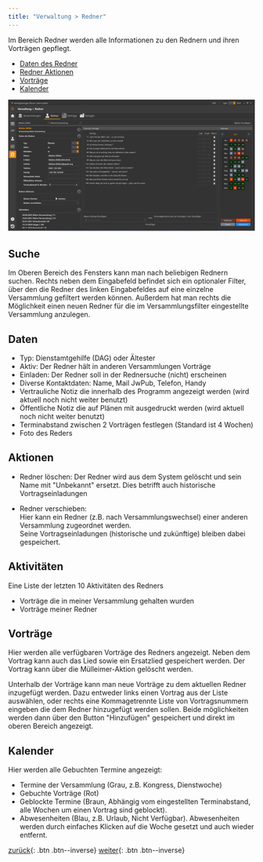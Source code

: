 ```yaml
---
title: "Verwaltung > Redner"
---
```


Im Bereich Redner werden alle Informationen zu den Rednern und ihren Vorträgen gepflegt. 

* [Daten des Redner](#daten)
* [Redner Aktionen](#aktionen)
* [Vorträge](#vorträge)
* [Kalender](#kalender)

![Redner](images/VerwaltungRedner.png)

## Suche

Im Oberen Bereich des Fensters kann man nach beliebigen Rednern suchen. 
Rechts neben dem Eingabefeld befindet sich ein optionaler Filter, 
über den die Redner des linken Eingabefeldes auf eine einzelne Versammlung gefiltert werden können.
Außerdem hat man rechts die Möglichkeit einen neuen Redner für die im Versammlungsfilter eingestellte Versammlung anzulegen.

## Daten

* Typ: Dienstamtgehilfe (DAG) oder Ältester
* Aktiv: Der Redner hält in anderen Versammlungen Vorträge
* Einladen: Der Redner soll in der Rednersuche (nicht) erscheinen
* Diverse Kontaktdaten: Name, Mail JwPub, Telefon, Handy 
* Vertrauliche Notiz die innerhalb des Programm angezeigt werden (wird aktuell noch nicht weiter benutzt)
* Öffentliche Notiz die auf Plänen mit ausgedruckt werden (wird aktuell noch nicht weiter benutzt)
* Terminabstand zwischen 2 Vorträgen festlegen (Standard ist 4 Wochen)
* Foto des Reders

## Aktionen

* Redner löschen:
  Der Redner wird aus dem System gelöscht und sein Name mit "Unbekannt" ersetzt. Dies betrifft auch historische Vortragseinladungen

* Redner verschieben:  
  Hier kann ein Redner (z.B. nach Versammlungswechsel) einer anderen Versammlung zugeordnet werden.  
  Seine Vortragseinladungen (historische und zukünftige) bleiben dabei gespeichert.

## Aktivitäten

Eine Liste der letzten 10 Aktivitäten des Redners

* Vorträge die in meiner Versammlung gehalten wurden
* Vorträge meiner Redner

## Vorträge

Hier werden alle verfügbaren Vorträge des Redners angezeigt. Neben dem Vortrag kann auch das Lied sowie ein Ersatzlied gespeichert werden.
Der Vortrag kann über die Mülleimer-Aktion gelöscht werden.

Unterhalb der Vorträge kann man neue Vorträge zu dem aktuellen Redner inzugefügt werden. 
Dazu entweder links einen Vortrag aus der Liste auswählen,
oder rechts eine Kommagetrennte Liste von Vortragsnummern eingeben die dem Redner hinzugefügt werden sollen.
Beide möglichkeiten werden dann über den Button "Hinzufügen" gespeichert und direkt im oberen Bereich angezeigt.

## Kalender

Hier werden alle Gebuchten Termine angezeigt:
* Termine der Versammlung (Grau, z.B. Kongress, Dienstwoche)
* Gebuchte Vorträge (Rot)
* Geblockte Termine (Braun, Abhängig vom eingestellten Terminabstand, alle Wochen um einen Vortrag sind geblockt).
* Abwesenheiten (Blau, z.B. Urlaub, Nicht Verfügbar). Abwesenheiten werden durch einfaches Klicken auf die Woche gesetzt und auch wieder entfernt.  

[zurück](VerwaltungVersammlungen.md){: .btn .btn--inverse}  [weiter](VerwaltungVortragsthemen.md){: .btn .btn--inverse}